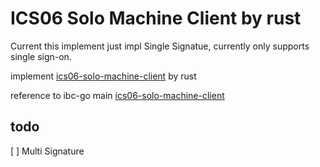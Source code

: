 # ICS06 Solo Machine Client by rust

Current this implement just impl Single Signatue, currently only supports single sign-on.

implement [ics06-solo-machine-client](https://github.com/cosmos/ibc/blob/main/spec/client/ics-006-solo-machine-client/README.md) by rust

reference to ibc-go main [ics06-solo-machine-client](https://github.com/cosmos/ibc-go/tree/main/modules/light-clients/06-solomachine)

## todo

[ ] Multi Signature
